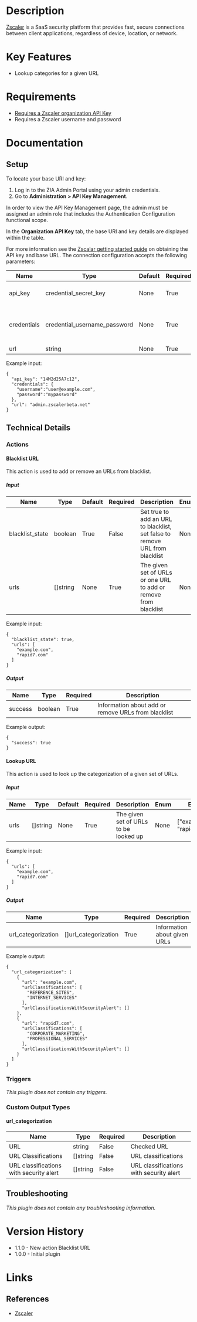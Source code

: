 # Description

[Zscaler](https://www.zscaler.com/) is a SaaS security platform that provides fast, secure connections between client applications, regardless of device, location, or network.

# Key Features

* Lookup categories for a given URL

# Requirements

* [Requires a Zscaler organization API Key](https://help.zscaler.com/zia/api-getting-started#RetrieveAPIKey)
* Requires a Zscaler username and password

# Documentation

## Setup

To locate your base URI and key:

1. Log in to the ZIA Admin Portal using your admin credentials.
2. Go to **Administration > API Key Management**.

In order to view the API Key Management page, the admin must be assigned an admin role that includes the Authentication Configuration functional scope.

In the **Organization API Key** tab, the base URI and key details are displayed within the table.

For more information see the [Zscalar getting started guide](https://help.zscaler.com/zia/api-getting-started) on obtaining the API key and base URL.
The connection configuration accepts the following parameters:

|Name|Type|Default|Required|Description|Enum|Example|
|----|----|-------|--------|-----------|----|-------|
|api_key|credential_secret_key|None|True|Enter organization API key|None|14M2d25A7c12|
|credentials|credential_username_password|None|True|Username and password to access Zscaler|None|{"username":"user@example.com", "password":"mypassword"}|
|url|string|None|True|API URL|None|admin.zscalerbeta.net|

Example input:

```
{
  "api_key": "14M2d25A7c12",
  "credentials": {
    "username":"user@example.com",
    "password":"mypassword"
  },
  "url": "admin.zscalerbeta.net"
}

```

## Technical Details

### Actions

#### Blacklist URL

This action is used to add or remove an URLs from blacklist.

##### Input

|Name|Type|Default|Required|Description|Enum|Example|
|----|----|-------|--------|-----------|----|-------|
|blacklist_state|boolean|True|False|Set true to add an URL to blacklist, set false to remove URL from blacklist|None|True|
|urls|[]string|None|True|The given set of URLs or one URL to add or remove from blacklist|None|["example.com", "rapid7.com"]|

Example input:

```
{
  "blacklist_state": true,
  "urls": [
    "example.com",
    "rapid7.com"
  ]
}
```

##### Output

|Name|Type|Required|Description|
|----|----|--------|-----------|
|success|boolean|True|Information about add or remove URLs from blacklist|

Example output:

```
{
  "success": true
}
```

#### Lookup URL

This action is used to look up the categorization of a given set of URLs.

##### Input

|Name|Type|Default|Required|Description|Enum|Example|
|----|----|-------|--------|-----------|----|-------|
|urls|[]string|None|True|The given set of URLs to be looked up|None|["example.com", "rapid7.com"]|

Example input:

```
{
  "urls": [
    "example.com",
    "rapid7.com"
  ]
}
```

##### Output

|Name|Type|Required|Description|
|----|----|--------|-----------|
|url_categorization|[]url_categorization|True|Information about given URLs|

Example output:

```
{
  "url_categorization": [
    {
      "url": "example.com",
      "urlClassifications": [
        "REFERENCE_SITES",
        "INTERNET_SERVICES"
      ],
      "urlClassificationsWithSecurityAlert": []
    },
    {
      "url": "rapid7.com",
      "urlClassifications": [
        "CORPORATE_MARKETING",
        "PROFESSIONAL_SERVICES"
      ],
      "urlClassificationsWithSecurityAlert": []
    }
  ]
}
```

### Triggers

_This plugin does not contain any triggers._

### Custom Output Types

#### url_categorization

|Name|Type|Required|Description|
|----|----|--------|-----------|
|URL|string|False|Checked URL|
|URL Classifications|[]string|False|URL classifications|
|URL classifications with security alert|[]string|False|URL classifications with security alert|

## Troubleshooting

_This plugin does not contain any troubleshooting information._

# Version History

* 1.1.0 - New action Blacklist URL
* 1.0.0 - Initial plugin

# Links

## References

* [Zscaler](https://www.zscaler.com/)
